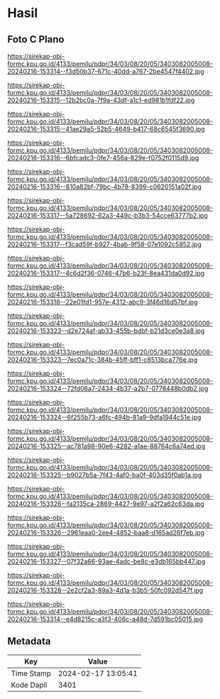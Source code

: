 # Hasil

## Foto C Plano

https://sirekap-obj-formc.kpu.go.id/4133/pemilu/pdpr/34/03/08/20/05/3403082005008-20240216-153314--f3d50b37-671c-40dd-a767-2be4547f4402.jpg

https://sirekap-obj-formc.kpu.go.id/4133/pemilu/pdpr/34/03/08/20/05/3403082005008-20240216-153315--12b2bc0a-7f9a-43df-a1c1-ed981b1fdf22.jpg

https://sirekap-obj-formc.kpu.go.id/4133/pemilu/pdpr/34/03/08/20/05/3403082005008-20240216-153315--41ae29a5-52b5-4649-b417-68c6545f3690.jpg

https://sirekap-obj-formc.kpu.go.id/4133/pemilu/pdpr/34/03/08/20/05/3403082005008-20240216-153316--6bfcadc3-0fe7-456a-829e-f0752f0115d9.jpg

https://sirekap-obj-formc.kpu.go.id/4133/pemilu/pdpr/34/03/08/20/05/3403082005008-20240216-153316--810a82bf-79bc-4b78-8399-c0620151a02f.jpg

https://sirekap-obj-formc.kpu.go.id/4133/pemilu/pdpr/34/03/08/20/05/3403082005008-20240216-153317--5a728692-62a3-449c-b3b3-54cce63777b2.jpg

https://sirekap-obj-formc.kpu.go.id/4133/pemilu/pdpr/34/03/08/20/05/3403082005008-20240216-153317--f3cad59f-b927-4bab-9f58-07e1092c5852.jpg

https://sirekap-obj-formc.kpu.go.id/4133/pemilu/pdpr/34/03/08/20/05/3403082005008-20240216-153317--4c6d2f36-0746-47b6-b23f-8ea431da0d92.jpg

https://sirekap-obj-formc.kpu.go.id/4133/pemilu/pdpr/34/03/08/20/05/3403082005008-20240216-153318--22e01fd1-957e-4312-abc9-3f46d16d57bf.jpg

https://sirekap-obj-formc.kpu.go.id/4133/pemilu/pdpr/34/03/08/20/05/3403082005008-20240216-153323--d2e724af-ab33-455b-bdbf-b21d3ce0e3a8.jpg

https://sirekap-obj-formc.kpu.go.id/4133/pemilu/pdpr/34/03/08/20/05/3403082005008-20240216-153323--7ec0a71c-384b-45ff-bff1-c8513bca776e.jpg

https://sirekap-obj-formc.kpu.go.id/4133/pemilu/pdpr/34/03/08/20/05/3403082005008-20240216-153324--72fd06a7-2434-4b37-a2b7-0778448b0db2.jpg

https://sirekap-obj-formc.kpu.go.id/4133/pemilu/pdpr/34/03/08/20/05/3403082005008-20240216-153324--6f255b73-a6fc-494b-81a9-9dfa1944c51e.jpg

https://sirekap-obj-formc.kpu.go.id/4133/pemilu/pdpr/34/03/08/20/05/3403082005008-20240216-153325--ac781a98-90e6-4282-a1ae-88764c6a74ed.jpg

https://sirekap-obj-formc.kpu.go.id/4133/pemilu/pdpr/34/03/08/20/05/3403082005008-20240216-153325--b9027b5a-7f43-4af0-ba0f-403d35f0ab1a.jpg

https://sirekap-obj-formc.kpu.go.id/4133/pemilu/pdpr/34/03/08/20/05/3403082005008-20240216-153326--fa2135ca-2869-4427-9e97-a2f2a62c63da.jpg

https://sirekap-obj-formc.kpu.go.id/4133/pemilu/pdpr/34/03/08/20/05/3403082005008-20240216-153326--2961eaa0-2ee4-4852-baa8-d165ad26f7eb.jpg

https://sirekap-obj-formc.kpu.go.id/4133/pemilu/pdpr/34/03/08/20/05/3403082005008-20240216-153327--07f32a66-93ae-4adc-be8c-e3db165bb447.jpg

https://sirekap-obj-formc.kpu.go.id/4133/pemilu/pdpr/34/03/08/20/05/3403082005008-20240216-153328--2e2cf2a3-89a3-4d1a-b3b5-50fc092d547f.jpg

https://sirekap-obj-formc.kpu.go.id/4133/pemilu/pdpr/34/03/08/20/05/3403082005008-20240216-153314--e4d8215c-a3f3-406c-a48d-7d591bc05015.jpg


## Metadata

| Key        | Value               |
| ---------- | ------------------- |
| Time Stamp | 2024-02-17 13:05:41 |
| Kode Dapil | 3401                |



